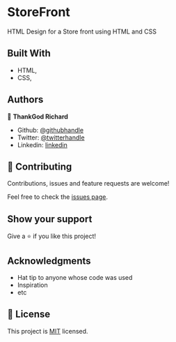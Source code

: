 # StoreFront
HTML Design for a Store front using HTML and CSS

## Built With

- HTML,
- CSS,



## Authors

👤 **ThankGod Richard**

- Github: [@githubhandle](https://github.com/thankgodr)
- Twitter: [@twitterhandle](https://twitter.com/thankgodrichard)
- Linkedin: [linkedin](https://linkedin.com/in/thankgodr)

## 🤝 Contributing

Contributions, issues and feature requests are welcome!

Feel free to check the [issues page](issues/).

## Show your support

Give a ⭐️ if you like this project!

## Acknowledgments

- Hat tip to anyone whose code was used
- Inspiration
- etc

## 📝 License

This project is [MIT](lic.url) licensed.
